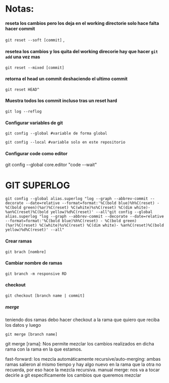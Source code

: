# Notas:

#### reseta los cambios pero los deja en el working directorie solo hace falta hacer commit 
```git reset --soft [commit]``` , 

#### resetea los cambios y los quita del working direcorie hay que hacer ```git add``` una vez mas
```git reset --mixed [commit] ```  

#### retorna el head un commit deshaciendo el ultimo commit 
```
git reset HEAD^
```

#### Muestra todos los commit incluso tras un reset hard
```
git log --reflog
```

#### Configurar variables de git 
```
git config --global #variable de forma global

git config --local #variable solo en este repositorio
```

#### Configurar code como editor
git config --global core.editor "code --wait"

# GIT SUPERLOG
```
git config --global alias.superlog "log --graph --abbrev-commit --decorate --date=relative --format=format:'%C(bold blue)%h%C(reset) - %C(bold green)(%ar)%C(reset) %C(white)%s%C(reset) %C(dim white)- %an%C(reset)%C(bold yellow)%d%C(reset)' --all"git config --global alias.superlog "log --graph --abbrev-commit --decorate --date=relative --format=format:'%C(bold blue)%h%C(reset) - %C(bold green)(%ar)%C(reset) %C(white)%s%C(reset) %C(dim white)- %an%C(reset)%C(bold yellow)%d%C(reset)' --all"
```


#### Crear ramas
```
git brach [nombre]
```

#### Cambiar nombre de ramas
```
git branch -m responsive RD

```

#### checkout

```
git checkout [branch name | commit]
```

##### merge

teniendo dos ramas debo hacer checkout a la rama que quiero que reciba los datos 
y luego
```
git merge [branch name]
```

git merge [rama]: Nos permite mezclar los cambios realizados en dicha rama con la rama en la que estamos.

fast-forward: los mezcla automáticamente
recursive/auto-merging: ambas ramas salieron al mismo tiempo y hay algo nuevo en la rama que la otra no recuerda, por eso hace la mezcla recursiva.
manual merge: nos va a tocar decirle a git específicamente los cambios que queremos mezclar